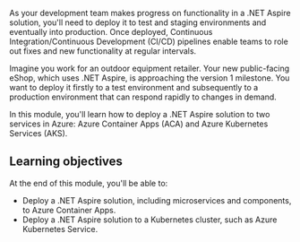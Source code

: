 As your development team makes progress on functionality in a .NET Aspire solution, you'll need to deploy it to test and staging environments and eventually into production. Once deployed, Continuous Integration/Continuous Development (CI/CD) pipelines enable teams to role out fixes and new functionality at regular intervals.

Imagine you work for an outdoor equipment retailer. Your new public-facing eShop, which uses .NET Aspire, is approaching the version 1 milestone. You want to deploy it firstly to a test environment and subsequently to a production environment that can respond rapidly to changes in demand.

In this module, you'll learn how to deploy a .NET Aspire solution to two services in Azure: Azure Container Apps (ACA) and Azure Kubernetes Services (AKS).

## Learning objectives

At the end of this module, you'll be able to:

- Deploy a .NET Aspire solution, including microservices and components, to Azure Container Apps.
- Deploy a .NET Aspire solution to a Kubernetes cluster, such as Azure Kubernetes Service.
